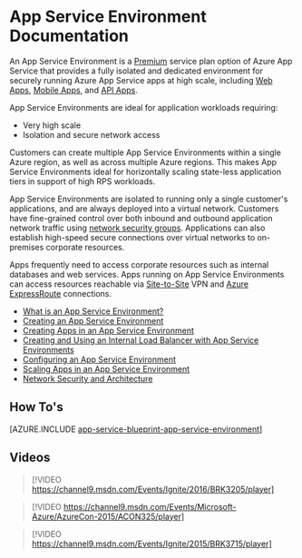 <!-- not suitable for Mooncake -->

<properties
    pageTitle="App Service Environment | Azure"
    description="What is an Azure App Service Environment? An introduction to App Service Environment."
    keywords="azure app service environment, virtual network, secure networking"
    services="app-service"
    documentationcenter=""
    author="stefsch"
    manager="erikre"
    editor="" />
<tags
    ms.assetid="1db5c057-3c56-4537-b580-cdd21fe3f3a7"
    ms.service="app-service"
    ms.workload="na"
    ms.tgt_pltfrm="na"
    ms.devlang="na"
    ms.topic="article"
    ms.date="12/01/2016"
    wacn.date=""
    ms.author="stefsch" />

# App Service Environment Documentation
An App Service Environment is a [Premium][PremiumTier] service plan option of Azure App Service that provides a fully isolated and dedicated environment for securely running Azure App Service apps at high scale, including [Web Apps][WebApps], [Mobile Apps][MobileApps], and [API Apps][APIApps].  

App Service Environments are ideal for application workloads requiring:

* Very high scale
* Isolation and secure network access

Customers can create multiple App Service Environments within a single Azure region, as well as across multiple Azure regions.  This makes App Service Environments ideal for horizontally scaling state-less application tiers in support of high RPS workloads.

App Service Environments are isolated to running only a single customer's applications, and are always deployed into a virtual network.  Customers have fine-grained control over both inbound and outbound application network traffic using [network security groups][NetworkSecurityGroups].  Applications can also establish high-speed secure connections over virtual networks to on-premises corporate resources.

Apps frequently need to access corporate resources such as internal databases and web services.  Apps running on App Service Environments can access resources reachable via [Site-to-Site][SiteToSite] VPN and [Azure ExpressRoute][ExpressRoute] connections.

* [What is an App Service Environment?](/documentation/articles/app-service-app-service-environment-intro/)
* [Creating an App Service Environment](/documentation/articles/app-service-web-how-to-create-an-app-service-environment/)
* [Creating Apps in an App Service Environment](/documentation/articles/app-service-web-how-to-create-a-web-app-in-an-ase/)
* [Creating and Using an Internal Load Balancer with App Service Environments](/documentation/articles/app-service-environment-with-internal-load-balancer/)
* [Configuring an App Service Environment](/documentation/articles/app-service-web-configure-an-app-service-environment/) 
* [Scaling Apps in an App Service Environment](/documentation/articles/app-service-web-scale-a-web-app-in-an-app-service-environment/)
* [Network Security and Architecture](/documentation/articles/app-service-app-service-environment-network-architecture-overview/)

## How To's
[AZURE.INCLUDE [app-service-blueprint-app-service-environment](../../includes/app-service-blueprint-app-service-environment.md)]

## Videos
>[!VIDEO https://channel9.msdn.com/Events/Ignite/2016/BRK3205/player]

>[!VIDEO https://channel9.msdn.com/Events/Microsoft-Azure/AzureCon-2015/ACON325/player]

>[!VIDEO https://channel9.msdn.com/Events/Ignite/2015/BRK3715/player]

<!-- LINKS -->
[PremiumTier]: /pricing/overview/app-service/
[WebApps]: /documentation/articles/app-service-web-overview/
[MobileApps]: /documentation/articles/app-service-mobile-value-prop-preview/
[APIApps]: /documentation/articles/app-service-api-apps-why-best-platform/
[NetworkSecurityGroups]: /documentation/articles/virtual-networks-nsg/
[SiteToSite]: /documentation/articles/vpn-gateway-site-to-site-create/
[ExpressRoute]: http://azure.microsoft.com/services/expressroute/